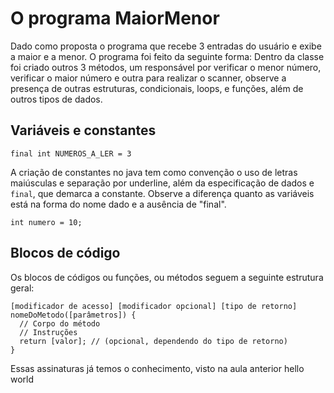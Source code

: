 # O programa MaiorMenor
Dado como proposta o programa que recebe 3 entradas do usuário e exibe a maior e a menor. O programa foi feito da seguinte forma: Dentro da classe foi criado outros 3 métodos, um responsável por verificar o menor número, verificar o maior número e outra para realizar o scanner, observe a presença de outras estruturas, condicionais, loops, e funções, além de outros tipos de dados.

## Variáveis e constantes

    final int NUMEROS_A_LER = 3

A criação de constantes no java tem como convenção o uso de letras maiúsculas e separação por underline, além da especificação de dados e <code>final</code>, que demarca a constante.
Observe a diferença quanto as variáveis está na forma do nome dado e a ausência de "final".

    int numero = 10;

## Blocos de código
Os blocos de códigos ou funções, ou métodos seguem a seguinte estrutura geral:

    [modificador de acesso] [modificador opcional] [tipo de retorno] nomeDoMetodo([parâmetros]) {
      // Corpo do método
      // Instruções
      return [valor]; // (opcional, dependendo do tipo de retorno)
    }
Essas assinaturas já temos o conhecimento, visto na aula anterior hello world